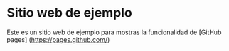 Sitio web de ejemplo
====================

Este es un sitio web de ejemplo para mostras la funcionalidad de [GitHub pages] (https://pages.github.com/)
